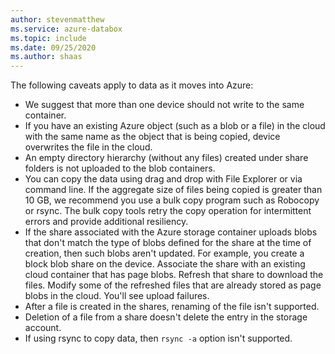 ```yaml
---
author: stevenmatthew
ms.service: azure-databox
ms.topic: include
ms.date: 09/25/2020
ms.author: shaas
---
```


The following caveats apply to data as it moves into Azure:

- We suggest that more than one device should not write to the same container.
- If you have an existing Azure object (such as a blob or a file) in the cloud with the same name as the object that is being copied, device overwrites the file in the cloud.
- An empty directory hierarchy (without any files) created under share folders is not uploaded to the blob containers.
- You can copy the data using drag and drop with File Explorer or via command line. If the aggregate size of files being copied is greater than 10 GB, we recommend you use a bulk copy program such as Robocopy or rsync. The bulk copy tools retry the copy operation for intermittent errors and provide additional resiliency.
- If the share associated with the Azure storage container uploads blobs that don't match the type of blobs defined for the share at the time of creation, then such blobs aren't updated. For example, you create a block blob share on the device. Associate the share with an existing cloud container that has page blobs. Refresh that share to download the files. Modify some of the refreshed files that are already stored as page blobs in the cloud. You'll see upload failures.
- After a file is created in the shares, renaming of the file isn't supported.
- Deletion of a file from a share doesn't delete the entry in the storage account.
- If using rsync to copy data, then `rsync -a` option isn't supported.


